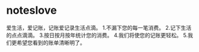 # noteslove
爱生活，爱记账，记账爱记录生活点滴。 1.不漏下您的每一笔消费。 2.记下生活的点点滴滴。 3.按日按月按年统计您的消费。 4.我们将使您的记账更轻松。 5.我们更希望您看到的账单清晰明了。

